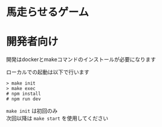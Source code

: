# 馬走らせるゲーム



# 開発者向け

開発はdockerとmakeコマンドのインストールが必要になります

ローカルでの起動は以下で行います

```
> make init
> make exec
# npm install
# npm run dev
```

`make init` は初回のみ  
次回以降は `make start` を使用してください

